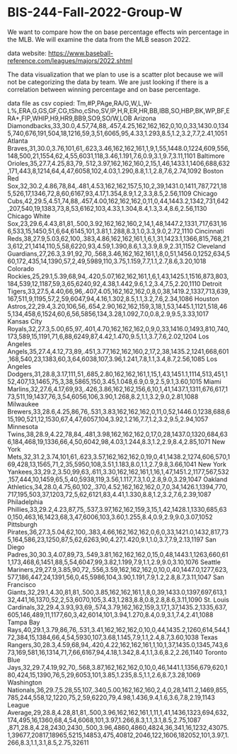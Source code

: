 # BIS-244-Fall-2022-Group-W
We want to compare how the on base percentage effects win percentage in the MLB.
We will examine the data from the MLB season 2022.

data website:
https://www.baseball-reference.com/leagues/majors/2022.shtml

The data visualization that we plan to use is a scatter plot because
we will not be categorizing the data by team. We are just looking if 
there is a correlation between winning percentage and on base percentage.











data file as csv copied:
Tm,#P,PAge,RA/G,W,L,W-L%,ERA,G,GS,GF,CG,tSho,cSho,SV,IP,H,R,ER,HR,BB,IBB,SO,HBP,BK,WP,BF,ERA+,FIP,WHIP,H9,HR9,BB9,SO9,SO/W,LOB
Arizona Diamondbacks,33,30.0,4.57,74,88,.457,4.25,162,162,162,0,10,0,33,1430.0,1345,740,676,191,504,18,1216,59,3,51,6065,95,4.33,1.293,8.5,1.2,3.2,7.7,2.41,1051
Atlanta Braves,31,30.0,3.76,101,61,.623,3.46,162,162,161,1,9,1,55,1448.0,1224,609,556,148,500,21,1554,62,4,55,6031,118,3.46,1.191,7.6,0.9,3.1,9.7,3.11,1101
Baltimore Orioles,35,27.7,4.25,83,79,.512,3.97,162,162,160,2,15,1,46,1433.1,1406,688,632,171,443,8,1214,64,4,47,6058,102,4.03,1.290,8.8,1.1,2.8,7.6,2.74,1092
Boston Red Sox,32,30.2,4.86,78,84,.481,4.53,162,162,157,5,10,2,39,1431.0,1411,787,721,185,526,17,1346,72,8,60,6167,93,4.17,1.354,8.9,1.2,3.3,8.5,2.56,1109
Chicago Cubs,42,29.5,4.51,74,88,.457,4.00,162,162,162,0,11,0,44,1443.2,1342,731,642,207,540,19,1383,73,8,53,6162,103,4.33,1.304,8.4,1.3,3.4,8.6,2.56,1130
Chicago White Sox,23,29.6,4.43,81,81,.500,3.92,162,162,160,2,14,1,48,1447.2,1331,717,631,166,533,15,1450,51,6,64,6145,101,3.81,1.288,8.3,1.0,3.3,9.0,2.72,1110
Cincinnati Reds,38,27.9,5.03,62,100,.383,4.86,162,162,161,1,6,1,31,1423.1,1366,815,768,213,612,21,1414,110,5,58,6220,93,4.59,1.390,8.6,1.3,3.9,8.9,2.31,1152
Cleveland Guardians,27,26.3,3.91,92,70,.568,3.46,162,162,161,1,8,0,51,1456.0,1252,634,560,172,435,14,1390,57,2,49,5989,110,3.75,1.159,7.7,1.1,2.7,8.6,3.20,1018
Colorado Rockies,25,29.1,5.39,68,94,.420,5.07,162,162,161,1,6,1,43,1425.1,1516,873,803,184,539,12,1187,59,3,65,6240,92,4.38,1.442,9.6,1.2,3.4,7.5,2.20,1110
Detroit Tigers,33,27.5,4.40,66,96,.407,4.05,162,162,162,0,8,0,38,1419.2,1337,713,639,167,511,9,1195,57,2,59,6047,94,4.16,1.302,8.5,1.1,3.2,7.6,2.34,1086
Houston Astros,22,29.4,3.20,106,56,.654,2.90,162,162,159,3,18,1,53,1445.1,1121,518,465,134,458,6,1524,60,6,56,5856,134,3.28,1.092,7.0,0.8,2.9,9.5,3.33,1017
Kansas City Royals,32,27.3,5.00,65,97,.401,4.70,162,162,162,0,9,0,33,1416.0,1493,810,740,173,589,15,1191,71,6,88,6249,87,4.42,1.470,9.5,1.1,3.7,7.6,2.02,1204
Los Angeles Angels,35,27.4,4.12,73,89,.451,3.77,162,162,160,2,17,2,38,1435.2,1241,668,601,168,540,23,1383,60,3,64,6038,107,3.96,1.241,7.8,1.1,3.4,8.7,2.56,1085
Los Angeles Dodgers,31,28.8,3.17,111,51,.685,2.80,162,162,161,1,15,1,43,1451.1,1114,513,451,152,407,13,1465,75,3,38,5865,150,3.45,1.048,6.9,0.9,2.5,9.1,3.60,1015
Miami Marlins,32,27.6,4.17,69,93,.426,3.86,162,162,156,6,10,1,41,1437.1,1311,676,617,173,511,19,1437,76,3,54,6056,106,3.90,1.268,8.2,1.1,3.2,9.0,2.81,1088
Milwaukee Brewers,33,28.6,4.25,86,76,.531,3.83,162,162,162,0,11,0,52,1446.0,1238,688,615,190,521,12,1530,67,4,47,6057,104,3.92,1.216,7.7,1.2,3.2,9.5,2.94,1057
Minnesota Twins,38,28.9,4.22,78,84,.481,3.98,162,162,162,0,17,0,28,1437.0,1320,684,636,184,468,19,1336,66,4,50,6042,98,4.03,1.244,8.3,1.2,2.9,8.4,2.85,1071
New York Mets,32,31.2,3.74,101,61,.623,3.57,162,162,162,0,19,0,41,1438.2,1274,606,570,169,428,13,1565,71,2,35,5950,108,3.51,1.183,8.0,1.1,2.7,9.8,3.66,1041
New York Yankees,33,29.2,3.50,99,63,.611,3.30,162,162,161,1,16,1,47,1451.2,1177,567,532,157,444,10,1459,65,5,40,5938,119,3.56,1.117,7.3,1.0,2.8,9.0,3.29,1047
Oakland Athletics,34,28.0,4.75,60,102,.370,4.52,162,162,162,0,7,0,34,1426.1,1394,770,717,195,503,37,1203,72,5,62,6121,83,4.41,1.330,8.8,1.2,3.2,7.6,2.39,1087
Philadelphia Phillies,33,29.2,4.23,87,75,.537,3.97,162,162,159,3,15,1,42,1428.1,1330,685,630,150,463,16,1423,68,3,47,6006,103,3.60,1.255,8.4,0.9,2.9,9.0,3.07,1052
Pittsburgh Pirates,36,27.3,5.04,62,100,.383,4.66,162,162,162,0,6,0,33,1421.0,1432,817,735,164,586,23,1250,87,5,62,6263,90,4.27,1.420,9.1,1.0,3.7,7.9,2.13,1197
San Diego Padres,30,30.3,4.07,89,73,.549,3.81,162,162,162,0,15,0,48,1443.1,1263,660,611,173,468,6,1451,88,5,54,6047,99,3.82,1.199,7.9,1.1,2.9,9.0,3.10,1076
Seattle Mariners,29,27.9,3.85,90,72,.556,3.59,162,162,162,0,10,0,40,1447.0,1277,623,577,186,447,24,1391,56,0,45,5986,104,3.90,1.191,7.9,1.2,2.8,8.7,3.11,1047
San Francisco Giants,32,29.1,4.30,81,81,.500,3.85,162,162,161,1,8,0,39,1433.0,1397,697,613,132,441,16,1370,52,2,53,6070,105,3.43,1.283,8.8,0.8,2.8,8.6,3.11,1090
St. Louis Cardinals,32,29.4,3.93,93,69,.574,3.79,162,162,159,3,17,1,37,1435.2,1335,637,605,146,489,11,1177,60,3,42,6014,101,3.94,1.270,8.4,0.9,3.1,7.4,2.41,1088
Tampa Bay Rays,40,29.1,3.79,86,76,.531,3.41,162,162,162,0,10,0,44,1435.2,1260,614,544,172,384,15,1384,66,4,54,5930,107,3.68,1.145,7.9,1.1,2.4,8.7,3.60,1038
Texas Rangers,30,28.3,4.59,68,94,.420,4.22,162,162,161,1,10,1,37,1435.0,1345,743,673,169,581,16,1314,71,7,66,6167,94,4.18,1.342,8.4,1.1,3.6,8.2,2.26,1140
Toronto Blue Jays,32,29.7,4.19,92,70,.568,3.87,162,162,162,0,10,0,46,1441.1,1356,679,620,180,424,15,1390,76,5,29,6053,101,3.85,1.235,8.5,1.1,2.6,8.7,3.28,1069
Washington Nationals,36,29.7,5.28,55,107,.340,5.00,162,162,160,2,4,0,28,1411.2,1469,855,785,244,558,12,1220,75,2,59,6220,79,4.98,1.436,9.4,1.6,3.6,7.8,2.19,1143
League Average,29,28.8,4.28,81,81,.500,3.96,162,162,161,1,11,1,41,1436,1323,694,632,174,495,16,1360,68,4,54,6068,101,3.97,1.266,8.3,1.1,3.1,8.5,2.75,1087
,871,28.8,4.28,2430,2430,.500,3.96,4860,4860,4824,36,341,16,1232,43075.1,39677,20817,18965,5215,14853,475,40812,2046,122,1606,182052,101,3.97,1.266,8.3,1.1,3.1,8.5,2.75,32611
















